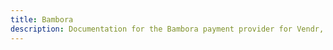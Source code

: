 ```yaml
---
title: Bambora
description: Documentation for the Bambora payment provider for Vendr, the eCommerce solution for Umbraco v8+
---
```


<work-in-progress />